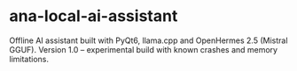 # ana-local-ai-assistant
Offline AI assistant built with PyQt6, llama.cpp and OpenHermes 2.5 (Mistral GGUF). Version 1.0 – experimental build with known crashes and memory limitations.
